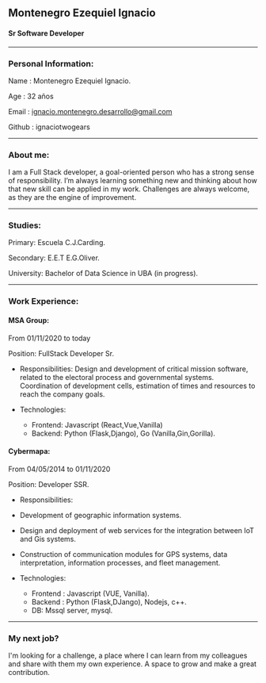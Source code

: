 ##  Montenegro Ezequiel Ignacio
#### Sr Software Developer
---
### Personal Information:
Name : Montenegro Ezequiel Ignacio.

Age : 32 años

Email : ignacio.montenegro.desarrollo@gmail.com

Github : ignaciotwogears

---
### About me:
I am a Full Stack developer, a goal-oriented person who has a strong sense of responsibility.
I’m always learning something new and thinking about how that new skill can be applied in my work. 
Challenges are always welcome, as they are the engine of improvement.

---
### Studies:
Primary: Escuela C.J.Carding. 

Secondary: E.E.T E.G.Oliver. 

University: Bachelor of Data Science in UBA (in progress).

---

### Work Experience:

#### MSA Group:
From 01/11/2020 to today

Position: FullStack Developer Sr.

- Responsibilities: Design and development of critical mission software, related to the electoral process and governmental systems.
Coordination of development cells, estimation of times and resources to reach the company goals.

- Technologies: 
  - Frontend: Javascript (React,Vue,Vanilla)
  - Backend: Python (Flask,Django), Go (Vanilla,Gin,Gorilla).




#### Cybermapa:
From 04/05/2014 to 01/11/2020

Position: Developer SSR.

- Responsibilities: 
 - Development of geographic information systems.
 - Design and deployment of web services for the integration between IoT and Gis systems.
 - Construction of communication modules for GPS systems, data interpretation, information processes, and fleet management.


- Technologies: 
  - Frontend : Javascript (VUE, Vanilla).
  - Backend : Python (Flask,DJango), Nodejs, c++.
  - DB: Mssql server, mysql.

---
### My next job? 
I'm looking for a challenge, a place where I can learn from my colleagues and share with them my own experience. A space to grow and make a great contribution.


<!---
You can use the [editor on GitHub](https://github.com/ignaciotwogears/ignaciomontenegro/edit/gh-pages/index.md) to maintain and preview the content for your website in Markdown files.

Whenever you commit to this repository, GitHub Pages will run [Jekyll](https://jekyllrb.com/) to rebuild the pages in your site, from the content in your Markdown files.

### Markdown

Markdown is a lightweight and easy-to-use syntax for styling your writing. It includes conventions for

```markdown
Syntax highlighted code block

# Header 1
## Header 2
### Header 3

- Bulleted
- List

1. Numbered
2. List

**Bold** and _Italic_ and `Code` text

[Link](url) and ![Image](src)
```

For more details see [Basic writing and formatting syntax](https://docs.github.com/en/github/writing-on-github/getting-started-with-writing-and-formatting-on-github/basic-writing-and-formatting-syntax).

### Jekyll Themes

Your Pages site will use the layout and styles from the Jekyll theme you have selected in your [repository settings](https://github.com/ignaciotwogears/ignaciomontenegro/settings/pages). The name of this theme is saved in the Jekyll `_config.yml` configuration file.

### Support or Contact

Having trouble with Pages? Check out our [documentation](https://docs.github.com/categories/github-pages-basics/) or [contact support](https://support.github.com/contact) and we’ll help you sort it out.

-->

